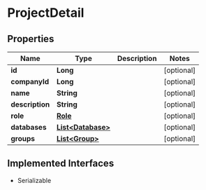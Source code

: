 

# ProjectDetail


## Properties

| Name | Type | Description | Notes |
|------------ | ------------- | ------------- | -------------|
|**id** | **Long** |  |  [optional] |
|**companyId** | **Long** |  |  [optional] |
|**name** | **String** |  |  [optional] |
|**description** | **String** |  |  [optional] |
|**role** | [**Role**](Role.md) |  |  [optional] |
|**databases** | [**List&lt;Database&gt;**](Database.md) |  |  [optional] |
|**groups** | [**List&lt;Group&gt;**](Group.md) |  |  [optional] |


## Implemented Interfaces

* Serializable


